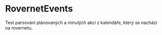# RovernetEvents
Test parsování plánovaných a minulých akcí z kalendáře, který se nachází na rovernetu.
